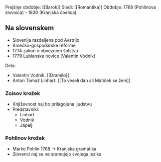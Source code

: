 Prejšnje obdobje: [[Barok]]
Sledi: [[Romantika]]
Obdobje: 1768 (Pohlinova slovnica) - 1830 (Kranjska čbelica)

## Na slovenskem
- Slovenija razdeljena pod Avstrijo
- Kmečko-gospodarske reforme
- 1774 zakon o obveznem šolstvu
- 1779 Lublanske novice (Valentin Vodnik)

Dela:
- Valentin Vodnik: [[Dramilo]]
- Anton Tomaž Linhart: [[Ta veseli dan ali Matiček se ženi]]
### Zoisov krožek
- Književnost naj bo prilagojena ljudstvu
- Predstavniki:
	- Linhart
	- Vodnik
	- Japelj

### Pohlinov krožek
- Marko Pohlin 1768 -> Kranjska gramatika
- Slovenci naj se ne sramujejo svojega jezika